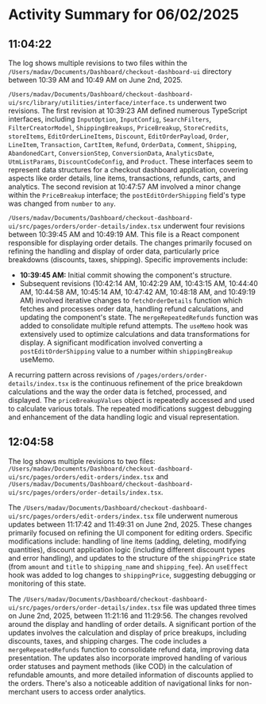# Activity Summary for 06/02/2025

## 11:04:22
The log shows multiple revisions to two files within the `/Users/madav/Documents/Dashboard/checkout-dashboard-ui` directory between 10:39 AM and 10:49 AM on June 2nd, 2025.

`/Users/madav/Documents/Dashboard/checkout-dashboard-ui/src/library/utilities/interface/interface.ts`  underwent two revisions.  The first revision at 10:39:23 AM defined numerous TypeScript interfaces, including `InputOption`, `InputConfig`, `SearchFilters`, `FilterCreatorModel`, `ShippingBreakups`, `PriceBreakup`, `StoreCredits`, `storeItems`, `EditOrderLineItems`, `Discount`, `EditOrderPayload`, `Order`, `LineItem`, `Transaction`, `CartItem`, `Refund`, `OrderData`,  `Comment`, `Shipping`, `AbandonedCart`, `ConversionStep`, `ConversionData`, `AnalyticsDate`, `UtmListParams`, `DiscountCodeConfig`, and `Product`. These interfaces seem to represent data structures for a checkout dashboard application, covering aspects like order details, line items, transactions, refunds, carts, and analytics. The second revision at 10:47:57 AM involved a minor change within the `PriceBreakup` interface;  the `postEditOrderShipping` field's type was changed from `number` to `any`.

`/Users/madav/Documents/Dashboard/checkout-dashboard-ui/src/pages/orders/order-details/index.tsx` underwent four revisions between 10:39:45 AM and 10:49:19 AM. This file is a React component responsible for displaying order details. The changes primarily focused on refining the handling and display of order data, particularly price breakdowns (discounts, taxes, shipping).  Specific improvements include:

* **10:39:45 AM:** Initial commit showing the component's structure.
* Subsequent revisions (10:42:14 AM, 10:42:29 AM, 10:43:15 AM, 10:44:40 AM, 10:44:58 AM, 10:45:14 AM, 10:47:42 AM, 10:48:18 AM, and 10:49:19 AM) involved iterative changes to  `fetchOrderDetails` function which fetches and processes order data, handling refund calculations, and updating the component's state.  The `mergeRepeatedRefunds` function was added to consolidate multiple refund attempts.  The `useMemo` hook was extensively used to optimize calculations and data transformations for display. A significant modification involved converting a `postEditOrderShipping` value to a number within `shippingBreakup` useMemo.

A recurring pattern across revisions of `/pages/orders/order-details/index.tsx` is the continuous refinement of the price breakdown calculations and the way the order data is fetched, processed, and displayed.  The  `priceBreakupValues` object is repeatedly accessed and used to calculate various totals. The repeated modifications suggest debugging and enhancement of the data handling logic and visual representation.


## 12:04:58
The log shows multiple revisions to two files: `/Users/madav/Documents/Dashboard/checkout-dashboard-ui/src/pages/orders/edit-orders/index.tsx` and `/Users/madav/Documents/Dashboard/checkout-dashboard-ui/src/pages/orders/order-details/index.tsx`.

The `/Users/madav/Documents/Dashboard/checkout-dashboard-ui/src/pages/orders/edit-orders/index.tsx` file underwent numerous updates between 11:17:42 and 11:49:31 on June 2nd, 2025.  These changes primarily focused on refining the UI component for editing orders.  Specific modifications include:  handling of line items (adding, deleting, modifying quantities), discount application logic (including different discount types and error handling), and updates to the structure of the `shippingPrice` state (from `amount` and `title` to `shipping_name` and `shipping_fee`).  An `useEffect` hook was added to log changes to `shippingPrice`, suggesting debugging or monitoring of this state.


The `/Users/madav/Documents/Dashboard/checkout-dashboard-ui/src/pages/orders/order-details/index.tsx` file was updated three times on June 2nd, 2025, between 11:21:16 and 11:29:56. The changes revolved around the display and handling of order details.  A significant portion of the updates involves the calculation and display of price breakups, including discounts, taxes, and shipping charges.  The code includes a `mergeRepeatedRefunds` function to consolidate refund data, improving data presentation.  The updates also incorporate improved handling of various order statuses and payment methods (like COD) in the calculation of refundable amounts, and more detailed information of discounts applied to the orders.  There's also a noticeable addition of navigational links for non-merchant users to access order analytics.
